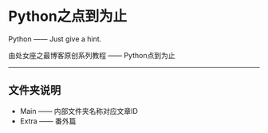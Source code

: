 # Python之点到为止

Python —— Just give a hint.

由处女座之最博客原创系列教程 —— Python点到为止

----

## 文件夹说明

- Main —— 内部文件夹名称对应文章ID
- Extra —— 番外篇